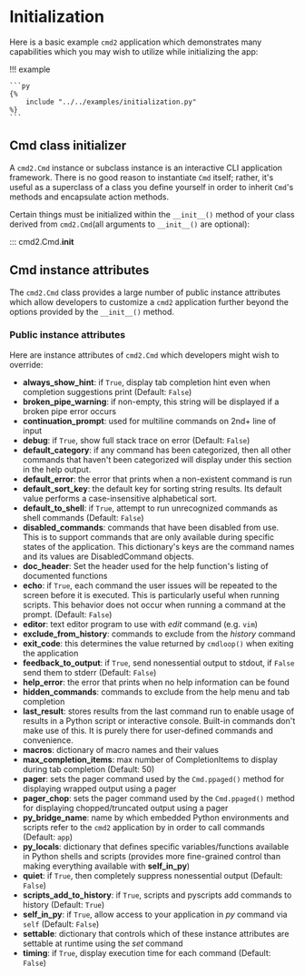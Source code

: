 # Initialization

Here is a basic example `cmd2` application which demonstrates many capabilities which you may wish to utilize while initializing the app:

!!! example

    ```py
    {%
        include "../../examples/initialization.py"
    %}
    ```

## Cmd class initializer

A `cmd2.Cmd` instance or subclass instance is an interactive CLI application framework. There is no good reason to instantiate `Cmd` itself; rather, it's useful as a superclass of a class you define yourself in order to inherit `Cmd`'s methods and encapsulate action methods.

Certain things must be initialized within the `__init__()` method of your class derived from `cmd2.Cmd`(all arguments to `__init__()` are optional):

::: cmd2.Cmd.__init__

## Cmd instance attributes

The `cmd2.Cmd` class provides a large number of public instance attributes which allow developers to customize a `cmd2` application further beyond the options provided by the `__init__()` method.

### Public instance attributes

Here are instance attributes of `cmd2.Cmd` which developers might wish to override:

- **always_show_hint**: if `True`, display tab completion hint even when completion suggestions print (Default: `False`)
- **broken_pipe_warning**: if non-empty, this string will be displayed if a broken pipe error occurs
- **continuation_prompt**: used for multiline commands on 2nd+ line of input
- **debug**: if `True`, show full stack trace on error (Default: `False`)
- **default_category**: if any command has been categorized, then all other commands that haven't been categorized will display under this section in the help output.
- **default_error**: the error that prints when a non-existent command is run
- **default_sort_key**: the default key for sorting string results. Its default value performs a case-insensitive alphabetical sort.
- **default_to_shell**: if `True`, attempt to run unrecognized commands as shell commands (Default: `False`)
- **disabled_commands**: commands that have been disabled from use. This is to support commands that are only available during specific states of the application. This dictionary's keys are the command names and its values are DisabledCommand objects.
- **doc_header**: Set the header used for the help function's listing of documented functions
- **echo**: if `True`, each command the user issues will be repeated to the screen before it is executed. This is particularly useful when running scripts. This behavior does not occur when running a command at the prompt. (Default: `False`)
- **editor**: text editor program to use with _edit_ command (e.g. `vim`)
- **exclude_from_history**: commands to exclude from the _history_ command
- **exit_code**: this determines the value returned by `cmdloop()` when exiting the application
- **feedback_to_output**: if `True`, send nonessential output to stdout, if `False` send them to stderr (Default: `False`)
- **help_error**: the error that prints when no help information can be found
- **hidden_commands**: commands to exclude from the help menu and tab completion
- **last_result**: stores results from the last command run to enable usage of results in a Python script or interactive console. Built-in commands don't make use of this. It is purely there for user-defined commands and convenience.
- **macros**: dictionary of macro names and their values
- **max_completion_items**: max number of CompletionItems to display during tab completion (Default: 50)
- **pager**: sets the pager command used by the `Cmd.ppaged()` method for displaying wrapped output using a pager
- **pager_chop**: sets the pager command used by the `Cmd.ppaged()` method for displaying chopped/truncated output using a pager
- **py_bridge_name**: name by which embedded Python environments and scripts refer to the `cmd2` application by in order to call commands (Default: `app`)
- **py_locals**: dictionary that defines specific variables/functions available in Python shells and scripts (provides more fine-grained control than making everything available with **self_in_py**)
- **quiet**: if `True`, then completely suppress nonessential output (Default: `False`)
- **scripts_add_to_history**: if `True`, scripts and pyscripts add commands to history (Default: `True`)
- **self_in_py**: if `True`, allow access to your application in _py_ command via `self` (Default: `False`)
- **settable**: dictionary that controls which of these instance attributes are settable at runtime using the _set_ command
- **timing**: if `True`, display execution time for each command (Default: `False`)
